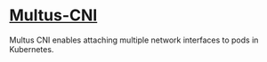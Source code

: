 # [Multus-CNI](https://github.com/k8snetworkplumbingwg/multus-cni)

Multus CNI enables attaching multiple network interfaces to pods in Kubernetes.
